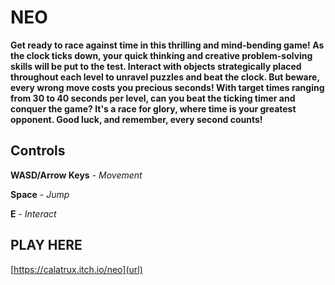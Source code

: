 # NEO

**Get ready to race against time in this thrilling and mind-bending game! As the clock ticks down, your quick thinking and creative problem-solving skills will be put to the test. Interact with objects strategically placed throughout each level to unravel puzzles and beat the clock. But beware, every wrong move costs you precious seconds! With target times ranging from 30 to 40 seconds per level, can you beat the ticking timer and conquer the game? It's a race for glory, where time is your greatest opponent. Good luck, and remember, every second counts!**

## Controls

**WASD/Arrow Keys** - *Movement*

**Space** - *Jump*

**E** - *Interact*

## PLAY HERE

[https://calatrux.itch.io/neo](url)
